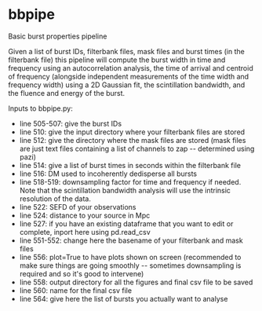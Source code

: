 # bbpipe
Basic burst properties pipeline

Given a list of burst IDs, filterbank files, mask files and burst times (in the filterbank file) this pipeline will compute the burst width in time and frequency using an autocorrelation analysis, the time of arrival and centroid of frequency (alongside independent measurements of the time width and frequency width) using a 2D Gaussian fit, the scintillation bandwidth, and the fluence and energy of the burst. 

Inputs to bbpipe.py:
 - line 505-507: give the burst IDs
 - line 510: give the input directory where your filterbank files are stored
 - line 512: give the directory where the mask files are stored (mask files are just text files containing a list of channels to zap -- determined using pazi)
 - line 514: give a list of burst times in seconds within the filterbank file
 - line 516: DM used to incoherently dedisperse all bursts
 - line 518-519: downsampling factor for time and frequency if needed. Note that the scintillation bandwidth analysis will use the intrinsic resolution of the data. 
 - line 522: SEFD of your observations
 - line 524: distance to your source in Mpc
 - line 527: if you have an existing dataframe that you want to edit or complete, inport here using pd.read_csv
 - line 551-552: change here the basename of your filterbank and mask files 
 - line 556: plot=True to have plots shown on screen (recommended to make sure things are going smoothly -- sometimes downsampling is required and so it's good to intervene) 
 - line 558: output directory for all the figures and final csv file to be saved
 - line 560: name for the final csv file
 - line 564: give here the list of bursts you actually want to analyse 
 
